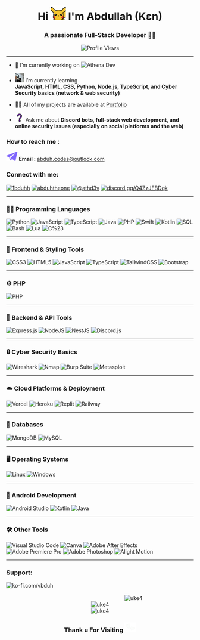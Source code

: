 <h1 align="center">Hi <img src="assets/hi.gif" width="40" /> I'm Abdullah (Kɛn)</h1>
<h3 align="center">A passionate Full-Stack Developer 🧑‍💻</h3>

<p align="center">
  <img src="https://komarev.com/ghpvc/?username=uke4&label=Profile%20views&style=flat" alt="Profile Views" />
</p>

---

- 🔭 I’m currently working on ![Athena Dev](https://img.shields.io/badge/Athena%20Dev%20%C2%A9-purple)

- <img src="assets/reading.png" height="24" /> I’m currently learning  
  **JavaScript, HTML, CSS, Python, Node.js, TypeScript, and Cyber Security basics (network & web security)**


- 👨‍💻 All of my projects are available at [Portfolio](https://1bduh.vercel.app/)

- <img src="assets/ask.png" height="24" /> Ask me about **Discord bots, full-stack web development, and online security issues (especially on social platforms and the web)**

<h3 align="left">How to reach me :</h3>

<img src="assets/dm.png" height="25" /> **Email :**  [abduh.codes@outlook.com](mailto:abduh.codes@outlook.com)

<h3 align="left">Connect with me:</h3>
<p align="left">
<a href="https://twitter.com/1bduhh" target="blank"><img align="center" src="https://raw.githubusercontent.com/rahuldkjain/github-profile-readme-generator/master/src/images/icons/Social/twitter.svg" alt="1bduhh" height="30" width="40" /></a>
<a href="https://instagram.com/abduhtheone" target="blank"><img align="center" src="https://raw.githubusercontent.com/rahuldkjain/github-profile-readme-generator/master/src/images/icons/Social/instagram.svg" alt="abduhtheone" height="30" width="40" /></a>
<a href="https://youtube.com/@athd3v?si=0bj3N96veIlxASFz" target="blank"><img align="center" src="https://raw.githubusercontent.com/rahuldkjain/github-profile-readme-generator/master/src/images/icons/Social/youtube.svg" alt="@athd3v" height="30" width="40" /></a>
<a href="https://discord.gg/Q4ZzJFBDqk" target="blank"><img align="center" src="https://raw.githubusercontent.com/rahuldkjain/github-profile-readme-generator/master/src/images/icons/Social/discord.svg" alt="discord.gg/Q4ZzJFBDqk" height="30" width="40" /></a>
</p>

---

### 👨‍💻 Programming Languages

![Python](https://img.shields.io/badge/python-%233776AB.svg?style=for-the-badge&logo=python&logoColor=white)
![JavaScript](https://img.shields.io/badge/javascript-%23323330.svg?style=for-the-badge&logo=javascript&logoColor=%23F7DF1E)
![TypeScript](https://img.shields.io/badge/typescript-%23007ACC.svg?style=for-the-badge&logo=typescript&logoColor=white)
![Java](https://img.shields.io/badge/java-007396.svg?style=for-the-badge&logo=java&logoColor=white)
![PHP](https://img.shields.io/badge/php-%23777BB4.svg?style=for-the-badge&logo=php&logoColor=white)
![Swift](https://img.shields.io/badge/swift-FA7343.svg?style=for-the-badge&logo=swift&logoColor=white)
![Kotlin](https://img.shields.io/badge/kotlin-0095D5.svg?style=for-the-badge&logo=kotlin&logoColor=white)
![SQL](https://img.shields.io/badge/SQL-4479A1.svg?style=for-the-badge&logo=Microsoft-SQL-Server&logoColor=white)
![Bash](https://img.shields.io/badge/bash-4EAA25.svg?style=for-the-badge&logo=gnu-bash&logoColor=white)
![Lua](https://img.shields.io/badge/lua-2C2D72.svg?style=for-the-badge&logo=lua&logoColor=white)
![C%23](https://img.shields.io/badge/C%23-239120.svg?style=for-the-badge&logo=c-sharp&logoColor=white)

---

### 🎨 Frontend & Styling Tools

![CSS3](https://img.shields.io/badge/css3-%231572B6.svg?style=for-the-badge&logo=css3&logoColor=white)
![HTML5](https://img.shields.io/badge/html5-%23E34F26.svg?style=for-the-badge&logo=html5&logoColor=white)
![JavaScript](https://img.shields.io/badge/javascript-%23323330.svg?style=for-the-badge&logo=javascript&logoColor=%23F7DF1E)
![TypeScript](https://img.shields.io/badge/typescript-%23007ACC.svg?style=for-the-badge&logo=typescript&logoColor=white)
![TailwindCSS](https://img.shields.io/badge/tailwindcss-%2338B2AC.svg?style=for-the-badge&logo=tailwind-css&logoColor=white)
![Bootstrap](https://img.shields.io/badge/bootstrap-%238511FA.svg?style=for-the-badge&logo=bootstrap&logoColor=white)

---

### ⚙️ PHP

![PHP](https://img.shields.io/badge/php-%23777BB4.svg?style=for-the-badge&logo=php&logoColor=white)

---

### 📡 Backend & API Tools

![Express.js](https://img.shields.io/badge/express.js-%23404d59.svg?style=for-the-badge&logo=express&logoColor=%2361DAFB)
![NodeJS](https://img.shields.io/badge/node.js-6DA55F?style=for-the-badge&logo=node.js&logoColor=white)
![NestJS](https://img.shields.io/badge/nestjs-%23E0234E.svg?style=for-the-badge&logo=nestjs&logoColor=white)
![Discord.js](https://img.shields.io/badge/discord.js-7289DA.svg?style=for-the-badge&logo=discord&logoColor=white)

---

### 🔒 Cyber Security Basics

![Wireshark](https://img.shields.io/badge/Wireshark-0088CC?style=for-the-badge&logo=wireshark&logoColor=white)
![Nmap](https://img.shields.io/badge/Nmap-9BE9A8?style=for-the-badge&logo=nmap&logoColor=black)
![Burp Suite](https://img.shields.io/badge/Burp_Suite-ED1944?style=for-the-badge&logo=portswigger&logoColor=white)
![Metasploit](https://img.shields.io/badge/Metasploit-008080?style=for-the-badge&logo=metasploit&logoColor=white)

---

### ☁️ Cloud Platforms & Deployment

![Vercel](https://img.shields.io/badge/Vercel-000000?style=for-the-badge&logo=vercel&logoColor=white)
![Heroku](https://img.shields.io/badge/heroku-%23430098.svg?style=for-the-badge&logo=heroku&logoColor=white)
![Replit](https://img.shields.io/badge/Replit-000000?style=for-the-badge&logo=replit&logoColor=white)
![Railway](https://img.shields.io/badge/Railway-FF87FF?style=for-the-badge&logo=railway&logoColor=white)

---

### 💾 Databases

![MongoDB](https://img.shields.io/badge/MongoDB-%234ea94b.svg?style=for-the-badge&logo=mongodb&logoColor=white)
![MySQL](https://img.shields.io/badge/mysql-4479A1.svg?style=for-the-badge&logo=mysql&logoColor=white)

---

### 🖥️ Operating Systems

![Linux](https://img.shields.io/badge/Linux-FCC624?style=for-the-badge&logo=linux&logoColor=black)
![Windows](https://img.shields.io/badge/Windows-0078D6?style=for-the-badge&logo=windows&logoColor=white)

---
### 📱 Android Development

![Android Studio](https://img.shields.io/badge/Android_Studio-3DDC84?style=for-the-badge&logo=android-studio&logoColor=white)
![Kotlin](https://img.shields.io/badge/Kotlin-0095D5?style=for-the-badge&logo=kotlin&logoColor=white)
![Java](https://img.shields.io/badge/Java-007396?style=for-the-badge&logo=java&logoColor=white)

---
### 🛠️ Other Tools

![Visual Studio Code](https://img.shields.io/badge/VS_Code-007ACC?style=for-the-badge&logo=visual-studio-code&logoColor=white)
![Canva](https://img.shields.io/badge/Canva-%2300C4CC.svg?style=for-the-badge&logo=Canva&logoColor=white)
![Adobe After Effects](https://img.shields.io/badge/After_Effects-9999FF?style=for-the-badge&logo=adobeaftereffects&logoColor=white)
![Adobe Premiere Pro](https://img.shields.io/badge/Premiere_Pro-9999FF?style=for-the-badge&logo=adobepremierepro&logoColor=white)
![Adobe Photoshop](https://img.shields.io/badge/Photoshop-31A8FF?style=for-the-badge&logo=adobephotoshop&logoColor=white)
![Alight Motion](https://img.shields.io/badge/Alight_Motion-000000?style=for-the-badge&logo=alightmotion&logoColor=white)

---



<h3 align="left">Support:</h3>
<p><a href="https://ko-fi.com/vbduh"> <img align="left" src="https://cdn.ko-fi.com/cdn/kofi3.png?v=3" height="50" width="180" alt="ko-fi.com/vbduh" /></a></p><br><br>

<div align="center">
  <img src="https://github-readme-stats.vercel.app/api/top-langs?username=uke4&show_icons=true&locale=en&layout=compact&theme=radical" alt="uke4" />
  <br/>
  <img src="https://github-readme-stats.vercel.app/api?username=uke4&show_icons=true&locale=en&theme=radical" alt="uke4" />
  <br/>
  <img src="https://github-readme-streak-stats.herokuapp.com/?user=uke4&theme=radical" alt="uke4" />


###  Thank u For Visiting <img src="assets/<3.gif" width="30" />
</div>
